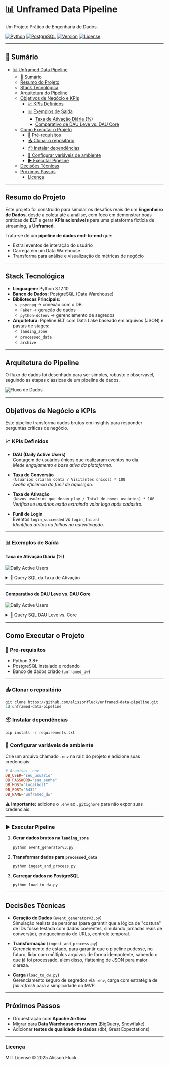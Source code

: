 # 📊 Unframed Data Pipeline
Um Projeto Prático de Engenharia de Dados.

[![Python](https://img.shields.io/badge/Python-3.12.10-blue?logo=python&logoColor=white)](https://www.python.org/)
[![PostgreSQL](https://img.shields.io/badge/PostgreSQL-17.5-blue?logo=postgresql&logoColor=white)](https://www.postgresql.org/)
[![Version](https://img.shields.io/badge/version-1.0.0-orange)](https://github.com/alissonfluck/unframed-data-pipeline/releases)
[![License](https://img.shields.io/badge/license-MIT-green)](LICENSE)


---

## 📑 Sumário
- [📊 Unframed Data Pipeline](#-unframed-data-pipeline)
  - [📑 Sumário](#-sumário)
  - [Resumo do Projeto](#resumo-do-projeto)
  - [Stack Tecnológica](#stack-tecnológica)
  - [Arquitetura do Pipeline](#arquitetura-do-pipeline)
  - [Objetivos de Negócio e KPIs](#objetivos-de-negócio-e-kpis)
    - [📈 KPIs Definidos](#-kpis-definidos)
    - [📊 Exemplos de Saída](#-exemplos-de-saída)
      - [Taxa de Ativação Diária (%)](#taxa-de-ativação-diária-)
      - [Comparativo de DAU Leve vs. DAU Core](#comparativo-de-dau-leve-vs-dau-core)
  - [Como Executar o Projeto](#como-executar-o-projeto)
    - [🔧 Pré-requisitos](#-pré-requisitos)
    - [📥 Clonar o repositório](#-clonar-o-repositório)
    - [📦 Instalar dependências](#-instalar-dependências)
    - [🔑 Configurar variáveis de ambiente](#-configurar-variáveis-de-ambiente)
    - [▶️ Executar Pipeline](#️-executar-pipeline)
  - [Decisões Técnicas](#decisões-técnicas)
  - [Próximos Passos](#próximos-passos)
    - [Licença](#licença)

---

## Resumo do Projeto
Este projeto foi construído para simular os desafios reais de um **Engenheiro de Dados**, desde a coleta até a análise, com foco em demonstrar boas práticas de **ELT** e gerar **KPIs acionáveis** para uma plataforma fictícia de streaming, a **Unframed**.

Trata-se de um **pipeline de dados end-to-end** que:
- Extrai eventos de interação do usuário  
- Carrega em um Data Warehouse  
- Transforma para análise e visualização de métricas de negócio  

---

## Stack Tecnológica
- **Linguagem:** Python 3.12.10  
- **Banco de Dados:** PostgreSQL (Data Warehouse)  
- **Bibliotecas Principais:**  
  - `psycopg` → conexão com o DB  
  - `Faker` → geração de dados  
  - `python-dotenv` → gerenciamento de segredos  
- **Arquitetura:** Pipeline **ELT** com Data Lake baseado em arquivos (JSON) e pastas de stages:  
  - `landing_zone`  
  - `processed_data`  
  - `archive`  

---

## Arquitetura do Pipeline
O fluxo de dados foi desenhado para ser simples, robusto e observável, seguindo as etapas clássicas de um pipeline de dados.  

![Fluxo de Dados](./docs/fluxo_dados_unframed.png "Fluxo de Dados Unframed")

---

## Objetivos de Negócio e KPIs
Este pipeline transforma dados brutos em insights para responder perguntas críticas de negócio.

### 📈 KPIs Definidos
- **DAU (Daily Active Users)**  
  Contagem de usuários únicos que realizaram eventos no dia.  
  *Mede engajamento e base ativa da plataforma.*  

- **Taxa de Conversão**  
  `(Usuários criaram conta / Visitantes únicos) * 100`  
  *Avalia eficiência do funil de aquisição.*  

- **Taxa de Ativação**  
  `(Novos usuários que deram play / Total de novos usuários) * 100`  
  *Verifica se usuários estão extraindo valor logo após cadastro.*  

- **Funil de Login**  
  Eventos `login_succeeded` vs `login_failed`  
  *Identifica atritos ou falhas na autenticação.*  

---

### 📊 Exemplos de Saída

#### Taxa de Ativação Diária (%)
![Daily Active Users](./docs/taxa_de_ativação.png)

<details>
<summary>📜 Query SQL da Taxa de Ativação</summary>

```sql
WITH signups_by_day AS (
    SELECT DISTINCT
        CAST(envelope_eventtimestamp AS DATE) AS signup_date,
        payload_userid
    FROM user_created
),
playbacks_by_day AS (
    SELECT DISTINCT
        CAST(envelope_eventtimestamp AS DATE) AS playback_date,
        payload_userid
    FROM playback_started
)
SELECT
    s.signup_date AS dia,
    ROUND(
        (CAST(COUNT(p.payload_userid) AS NUMERIC) / NULLIF(CAST(COUNT(s.payload_userid) AS NUMERIC), 0)) * 100.0,
        2
    ) AS taxa_de_ativacao_percent
FROM
    signups_by_day s
LEFT JOIN
    playbacks_by_day p ON s.payload_userid = p.payload_userid AND s.signup_date = p.playback_date
GROUP BY
    s.signup_date
ORDER BY
    s.signup_date ASC;
```
</details>

---

#### Comparativo de DAU Leve vs. DAU Core
![Daily Active Users](./docs/daily_active_users.png)

<details>
<summary>📜 Query SQL DAU Leve vs. Core</summary>

```sql
WITH dau_leve AS (
    SELECT
        CAST(envelope_eventtimestamp AS DATE) AS dia,
        COUNT(DISTINCT payload_userid) AS total_users
    FROM (
        SELECT envelope_eventtimestamp, payload_userid FROM user_created
        UNION ALL
        SELECT envelope_eventtimestamp, payload_userid FROM login_succeeded
        UNION ALL
        SELECT envelope_eventtimestamp, payload_userid FROM playback_started
    ) AS all_events
    GROUP BY dia
),
dau_core AS (
    SELECT
        CAST(envelope_eventtimestamp AS DATE) AS dia,
        COUNT(DISTINCT payload_userid) AS total_users
    FROM playback_started
    GROUP BY dia
)
SELECT
    dl.dia,
    dl.total_users AS dau_leve,
    COALESCE(dc.total_users, 0) AS dau_core
FROM
    dau_leve dl
LEFT JOIN
    dau_core dc ON dl.dia = dc.dia
ORDER BY
    dl.dia ASC;
```
</details>

---

## Como Executar o Projeto

### 🔧 Pré-requisitos
- Python 3.8+  
- PostgreSQL instalado e rodando  
- Banco de dados criado (`unframed_dw`)  

---

### 📥 Clonar o repositório
```bash
git clone https://github.com/alissonfluck/unframed-data-pipeline.git
cd unframed-data-pipeline
```

### 📦 Instalar dependências
```bash
pip install -r requirements.txt
```

### 🔑 Configurar variáveis de ambiente
Crie um arquivo chamado `.env` na raiz do projeto e adicione suas credenciais:

```ini
# Arquivo: .env
DB_USER="seu_usuario"
DB_PASSWORD="sua_senha"
DB_HOST="localhost"
DB_PORT="5432"
DB_NAME="unframed_dw"
```

⚠️ **Importante:** adicione o `.env` ao `.gitignore` para não expor suas credenciais.

---

### ▶️ Executar Pipeline
1. **Gerar dados brutos na `landing_zone`**
   ```bash
   python event_generatorv3.py
   ```

2. **Transformar dados para `processed_data`**
   ```bash
   python ingest_and_process.py
   ```

3. **Carregar dados no PostgreSQL**
   ```bash
   python load_to_dw.py
   ```

---

## Decisões Técnicas
- **Geração de Dados** (`event_generatorv3.py`)  
  Simulação realista de personas (para garantir que a lógica de "costura" de IDs fosse testada com dados coerentes, simulando jornadas reais de conversão), enriquecimento de URLs, controle temporal.

- **Transformação** (`ingest_and_process.py`)  
  Gerenciamento de estado, para garantir que o pipeline pudesse, no futuro, lidar com múltiplos arquivos de forma idempotente, sabendo o que já foi processado, além disso, flattening de JSON para maior clareza.

- **Carga** (`load_to_dw.py`)  
  Gerenciamento seguro de segredos via `.env`, carga com estratégia de *full refresh* para a simplicidade do MVP.

---

## Próximos Passos
- Orquestração com **Apache Airflow**  
- Migrar para **Data Warehouse em nuvem** (BigQuery, Snowflake)  
- Adicionar **testes de qualidade de dados** (dbt, Great Expectations)  

---

### Licença

MIT License © 2025 Alisson Fluck